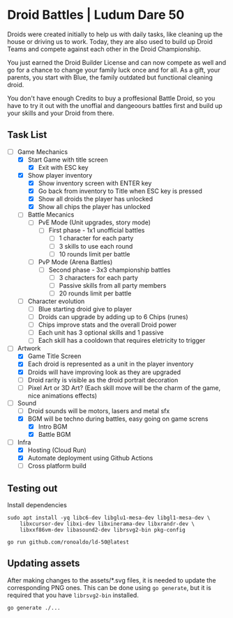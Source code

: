 # Droid Battles | Ludum Dare 50

Droids were created initially to help us with daily tasks, like cleaning up the
house or driving us to work. Today, they are also used to build up Droid Teams
and compete against each other in the Droid Championship.

You just earned the Droid Builder License and can now compete as well and go for
a chance to change your family luck once and for all. As a gift, your parents,
you start with Blue, the family outdated but functional cleaning droid.

You don't have enough Credits to buy a proffesional Battle Droid, so you have to
try it out with the unoffial and dangeoours battles first and build up your
skills and your Droid from there.

## Task List

- [ ] Game Mechanics
    - [x] Start Game with title screen
        - [x] Exit with ESC key
    - [x] Show player inventory
        - [x] Show inventory screen with ENTER key
        - [x] Go back from inventory to Title when ESC key is pressed
        - [x] Show all droids the player has unlocked
        - [x] Show all chips the player has unlocked
    - [ ] Battle Mecanics
        - [ ] PvE Mode (Unit upgrades, story mode)
            - [ ] First phase - 1x1 unofficial battles
                - [ ] 1 character for each party
                - [ ] 3 skills to use each round
                - [ ] 10 rounds limit per battle
        - [ ] PvP Mode (Arena Battles)
            - [ ] Second phase - 3x3 championship battles
                - [ ] 3 characters for each party
                - [ ] Passive skills from all party members
                - [ ] 20 rounds limit per battle
    - [ ] Character evolution
        - [ ] Blue starting droid give to player
        - [ ] Droids can upgrade by adding up to 6 Chips (runes)
        - [ ] Chips improve stats and the overall Droid power
        - [ ] Each unit has 3 optional skills and 1 passive
        - [ ] Each skill has a cooldown that requires eletricity to trigger
- [ ] Artwork
    - [x] Game Title Screen
    - [x] Each droid is represented as a unit in the player inventory
    - [x] Droids will have improving look as they are upgraded
    - [ ] Droid rarity is visible as the droid portrait decoration
    - [ ] Pixel Art or 3D Art? (Each skill move will be the charm of the game, nice animations effects)
- [ ] Sound
    - [ ] Droid sounds will be motors, lasers and metal sfx
    - [x] BGM will be techno during battles, easy going on game screns
        - [x] Intro BGM
        - [x] Battle BGM
- [ ] Infra
    - [x] Hosting (Cloud Run)
    - [x] Automate deployment using Github Actions
    - [ ] Cross platform build

## Testing out

Install dependencies

    sudo apt install -yq libc6-dev libglu1-mesa-dev libgl1-mesa-dev \
        libxcursor-dev libxi-dev libxinerama-dev libxrandr-dev \
        libxxf86vm-dev libasound2-dev librsvg2-bin pkg-config 

    go run github.com/ronoaldo/ld-50@latest

## Updating assets

After making changes to the assets/*.svg files, it is needed to update the
corresponding PNG ones. This can be done using `go generate`, but it is required
that you have `librsvg2-bin` installed.

    go generate ./...